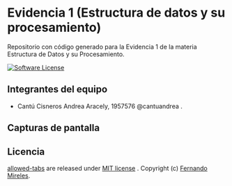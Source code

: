 # Evidencia 1 (Estructura de datos y su procesamiento)
Repositorio con código generado para la Evidencia 1 de la materia Estructura de Datos y su Procesamiento.

[![Software License](https://img.shields.io/badge/license-MIT-brightgreen.svg)](LICENSE)

## Integrantes del equipo
- Cantú Cisneros Andrea Aracely, 1957576 @cantuandrea .


## Capturas de pantalla




## Licencia

[allowed-tabs](https://github.com/fernandomireles/covid-19-charts/) are released under [MIT license](https://github.com/fernandomireles/covid-19-charts/blob/main/LICENSE) . Copyright (c) [Fernando Mireles](https://github.com/fernandomireles).
